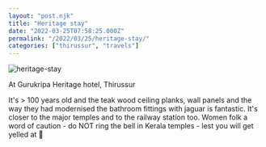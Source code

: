 ```yaml
---
layout: "post.njk"
title: "Heritage stay"
date: "2022-03-25T07:58:25.000Z"
permalink: "/2022/03/25/heritage-stay/"
categories: ["thirussur", "travels"]
---
```


![heritage-stay](/assets/images/image20.jpg)

<!-- wp:paragraph -->
<p>At Gurukripa Heritage hotel, Thirussur</p>
<!-- /wp:paragraph -->

<!-- wp:paragraph -->
<p>It's &gt; 100 years old and the teak wood ceiling planks, wall panels and the way they had modernised the bathroom fittings with jaguar is fantastic. It's closer to the major temples and to the railway station too. Women folk a word of caution - do NOT ring the bell in Kerala temples - lest you will get yelled at 📢</p>
<!-- /wp:paragraph -->

<!-- wp:gallery {"linkTo":"none"} -->
<figure class="wp-block-gallery has-nested-images columns-default is-cropped"><!-- wp:image {"id":225} -->
<figure class="wp-block-image"></figure>
<!-- /wp:image -->

<!-- wp:image {"id":226} -->
<figure class="wp-block-image"></figure>
<!-- /wp:image --></figure>
<!-- /wp:gallery -->
